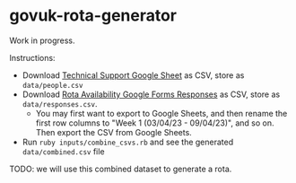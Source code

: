 # govuk-rota-generator

Work in progress.

Instructions:

- Download [Technical Support Google Sheet](https://docs.google.com/spreadsheets/d/1OTVm_k6MDdCFN1EFzrKXWu4iIPI7uR9mssI8AMwn7lU/edit#gid=1249170615) as CSV, store as `data/people.csv`
- Download [Rota Availability Google Forms Responses](https://docs.google.com/forms/d/11Az5Y6acNYiqJPiIigHJRF-KdT8Fnpp2jmoQNysKzmg/edit#responses) as CSV, store as `data/responses.csv`.
  - You may first want to export to Google Sheets, and then rename the first row columns to "Week 1 (03/04/23 - 09/04/23)", and so on. Then export the CSV from Google Sheets.
- Run `ruby inputs/combine_csvs.rb` and see the generated `data/combined.csv` file

TODO: we will use this combined dataset to generate a rota.
